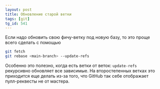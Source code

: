 ```yaml
---
layout: post
title: Обновление старой ветки
tags: [git]
tg_id: 541
---
```

Если надо обновить свою фичу-ветку под новую базу, то это проще всего сделать с помощью
```sh
git fetch
git rebase <main-branch> --update-refs
```
Особенно это полезно, когда есть ветки от веток: `update-refs` рекурсивно обновляет все зависимые. На второстепенных ветках это приходится еще делать из-за того, что GitHub так себе отображает пулл-реквесты не от мастера.
